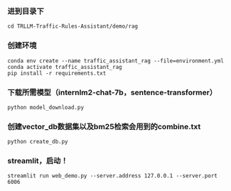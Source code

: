 ### 进到目录下
`cd TRLLM-Traffic-Rules-Assistant/demo/rag`

### 创建环境
`conda env create --name traffic_assistant_rag --file=environment.yml` <br>
`conda activate traffic_assistant_rag` <br>
`pip install -r requirements.txt`

### 下载所需模型（internlm2-chat-7b，sentence-transformer）
`python model_download.py`

### 创建vector_db数据集以及bm25检索会用到的combine.txt
`python create_db.py`

### streamlit，启动！
`streamlit run web_demo.py --server.address 127.0.0.1 --server.port 6006`
